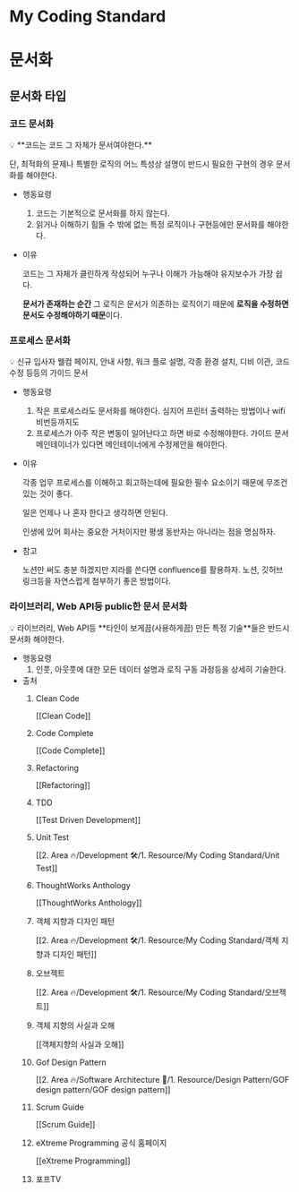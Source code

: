 # My Coding Standard

# 문서화

## 문서화 타입

### 코드 문서화

<aside>
💡 **코드는 코드 그 자체가 문서여야한다.**

단, 최적화의 문제나 특별한 로직의 어느 특성상 설명이 반드시 필요한 구현의 경우 문서화를 해야한다.

</aside>

- 행동요령
    1. 코드는 기본적으로 문서화를 하지 않는다.
    2. 읽거나 이해하기 힘들 수 밖에 없는 특정 로직이나 구현등에만 문서화를 해야한다.
- 이유

    코드는 그 자체가 클린하게 작성되어 누구나 이해가 가능해야 유지보수가 가장 쉽다.

    **문서가 존재하는 순간** 그 로직은 문서가 의존하는 로직이기 때문에 **로직을 수정하면 문서도 수정해야하기 때문**이다.


### 프로세스 문서화

<aside>
💡 신규 입사자 웰컴 페이지, 안내 사항, 워크 플로 설명, 각종 환경 설치, 디비 이관, 코드 수정 등등의 가이드 문서

</aside>

- 행동요령
    1. 작은 프로세스라도 문서화를 해야한다. 심지어 프린터 출력하는 방법이나 wifi 비번등까지도
    2. 프로세스가 아주 작은 변동이 일어난다고 하면 바로 수정해야한다.
    가이드 문서 메인테이너가 있다면 메인테이너에게 수정제안을 해야한다.
- 이유

    각종 업무 프로세스를 이해하고 회고하는데에 필요한 필수 요소이기 때문에 무조건 있는 것이 좋다.

    일은 언제나 나 혼자 한다고 생각하면 안된다.

    인생에 있어 회사는 중요한 거처이지만 평생 동반자는 아니라는 점을 명심하자.

- 참고

    노션만 써도 충분 하겠지만 지라를 쓴다면 confluence를 활용하자. 노션, 깃허브 링크등을 자연스럽게 첨부하기 좋은 방법이다.


### 라이브러리, Web API등 public한 문서 문서화

<aside>
💡 라이브러리, Web API등 **타인이 보게끔(사용하게끔) 만든 특정 기술**들은 반드시 문서화 해야한다.

</aside>

- 행동요령
    1. 인풋, 아웃풋에 대한 모든 데이터 설명과 로직 구동 과정등을 상세히 기술한다.
- 출처
    1. Clean Code

        [[Clean Code]]

    2. Code Complete

        [[Code Complete]]

    3. Refactoring

        [[Refactoring]]

    4. TDD

        [[Test Driven Development]]

    5. Unit Test

        [[2. Area 🔥/Development 🛠️/1. Resource/My Coding Standard/Unit Test]]

    6. ThoughtWorks Anthology

        [[ThoughtWorks Anthology]]

    7. 객체 지향과 디자인 패턴

        [[2. Area 🔥/Development 🛠️/1. Resource/My Coding Standard/객체 지향과 디자인 패턴]]

    8. 오브젝트

        [[2. Area 🔥/Development 🛠️/1. Resource/My Coding Standard/오브젝트]]

    9. 객체 지향의 사실과 오해

        [[객체지향의 사실과 오해]]

    10. Gof Design Pattern

        [[2. Area 🔥/Software Architecture 📐/1. Resource/Design Pattern/GOF design pattern/GOF design pattern]]

    11. Scrum Guide

        [[Scrum Guide]]

    12. eXtreme Programming 공식 홈페이지

        [[eXtreme Programming]]

    13. 포프TV
